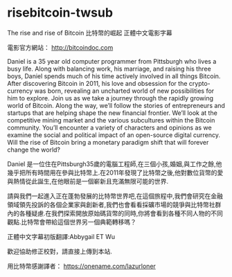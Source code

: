# risebitcoin-twsub
The rise and rise of Bitcoin 比特幣的崛起  正體中文電影字幕

電影官方網站： http://bitcoindoc.com

Daniel is a 35 year old computer programmer from Pittsburgh who lives a busy life. Along with balancing work, his marriage, and raising his three boys, Daniel spends much of his time actively involved in all things Bitcoin. After discovering Bitcoin in 2011, his love and obsession for the crypto-currency was born, revealing an uncharted world of new possibilities for him to explore.
Join us as we take a journey through the rapidly growing world of Bitcoin. Along the way, we’ll follow the stories of entrepreneurs and startups that are helping shape the new financial frontier. We’ll look at the competitive mining market and the various subcultures within the Bitcoin community. You’ll encounter a variety of characters and opinions as we examine the social and political impact of an open-source digital currency. Will the rise of Bitcoin bring a monetary paradigm shift that will forever change the world?

Daniel 是一位住在Pittsburgh35歲的電腦工程師,在三個小孩,婚姻,與工作之餘,他幾乎把所有時間用在參與比特幣上.在2011年發現了比特幣之後,他對數位貨幣的愛與熱情從此誕生,在他眼前是一個嶄新且充滿無限可能的世界.

請與我們一起進入正在蓬勃發展的比特幣世界吧,在這個旅程中,我們會研究在金融領域領先投訴的各個企業家與創新者,我們也會看看採礦市場的競爭與比特幣社群內的各種疑慮.在我們探索開放原始碼貨幣的同時,你將會看到各種不同人物的不同觀點.比特幣會帶給這個世界另一個典範轉移嗎？

正體中文字幕初版翻譯:Abbygail ET Wu

歡迎協助修正校對，請直接上傳到本站.

用比特幣感謝譯者： https://onename.com/lazurloner
